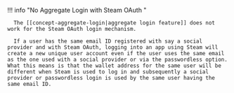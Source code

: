 !!! info "No Aggregate Login with Steam OAuth "

      The [[concept-aggregate-login|aggregate login feature]] does not work for the Steam OAuth login mechanism.

      If a user has the same email ID registered with say a social provider and with Steam OAuth, logging into an app using Steam will create a new unique user account even if the user uses the same email as the one used with a social provider or via the passwordless option. What this means is that the wallet address for the same user will be different when Steam is used to log in and subsequently a social provider or passwordless login is used by the same user having the same email ID.